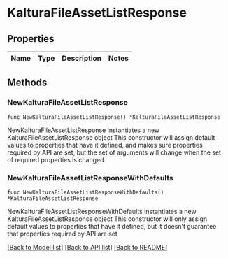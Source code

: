# KalturaFileAssetListResponse

## Properties

Name | Type | Description | Notes
------------ | ------------- | ------------- | -------------

## Methods

### NewKalturaFileAssetListResponse

`func NewKalturaFileAssetListResponse() *KalturaFileAssetListResponse`

NewKalturaFileAssetListResponse instantiates a new KalturaFileAssetListResponse object
This constructor will assign default values to properties that have it defined,
and makes sure properties required by API are set, but the set of arguments
will change when the set of required properties is changed

### NewKalturaFileAssetListResponseWithDefaults

`func NewKalturaFileAssetListResponseWithDefaults() *KalturaFileAssetListResponse`

NewKalturaFileAssetListResponseWithDefaults instantiates a new KalturaFileAssetListResponse object
This constructor will only assign default values to properties that have it defined,
but it doesn't guarantee that properties required by API are set


[[Back to Model list]](../README.md#documentation-for-models) [[Back to API list]](../README.md#documentation-for-api-endpoints) [[Back to README]](../README.md)


